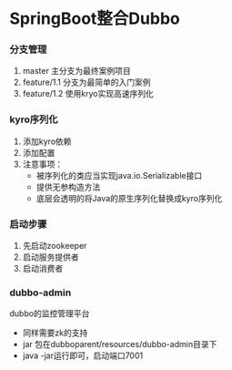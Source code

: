 # SpringBoot整合Dubbo
### 分支管理
1. master 主分支为最终案例项目
2. feature/1.1 分支为最简单的入门案例
3. feature/1.2 使用kryo实现高速序列化

### kyro序列化
1. 添加kyro依赖
2. 添加配置
4. 注意事项：
    - 被序列化的类应当实现java.io.Serializable接口
    - 提供无参构造方法
    - 底层会透明的将Java的原生序列化替换成kyro序列化

### 启动步骤
1. 先启动zookeeper
2. 启动服务提供者
3. 启动消费者

### dubbo-admin
dubbo的监控管理平台

- 同样需要zk的支持
- jar 包在dubboparent/resources/dubbo-admin目录下
- java -jar运行即可，启动端口7001
